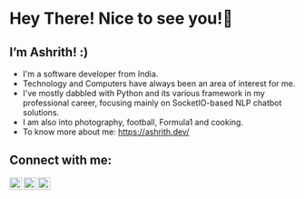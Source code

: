 # Hey There! Nice to see you!👋

## I’m Ashrith! :)

- I'm a software developer from India.
- Technology and Computers have always been an area of interest for me.
- I've mostly dabbled with Python and its various framework in my professional career, focusing mainly on SocketIO-based NLP chatbot solutions.
- I am also into photography, football, Formula1 and cooking. 
- To know more about me: https://ashrith.dev/


## Connect with me:

[<img align="left" alt="ashrithx@gmail.com" width="22px" src="https://cdn.cdnlogo.com/logos/g/68/gmail-icon.svg" />][mail]
[<img align="left" alt="ashrith.suresh | Twitter" width="22px" src="https://cdn.cdnlogo.com/logos/t/48/twitter.png" />][twitter]
[<img align="left" alt="ashrithzxy | Github" width="22px" src="https://cdn.cdnlogo.com/logos/g/69/github-icon.svg" />][github]

[twitter]: https://twitter.com/ashrithsuresh
[mail]: mailto:ashrithx@gmail.com
[github]: https://github.com/ashrithzxy
